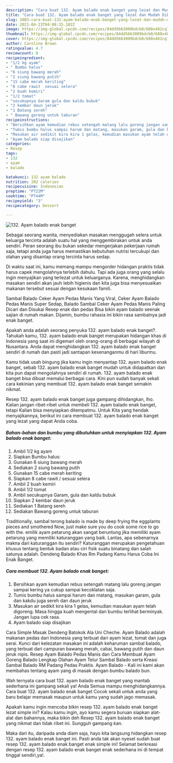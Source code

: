 ```yaml
---
description: "Cara buat 132. Ayam balado enak banget yang lezat dan Mudah Dibuat"
title: "Cara buat 132. Ayam balado enak banget yang lezat dan Mudah Dibuat"
slug: 1083-cara-buat-132-ayam-balado-enak-banget-yang-lezat-dan-mudah-dibuat
date: 2021-04-23T04:08:15.102Z
image: https://img-global.cpcdn.com/recipes/84dd5663009bdcb0/680x482cq70/132-ayam-balado-enak-banget-foto-resep-utama.jpg
thumbnail: https://img-global.cpcdn.com/recipes/84dd5663009bdcb0/680x482cq70/132-ayam-balado-enak-banget-foto-resep-utama.jpg
cover: https://img-global.cpcdn.com/recipes/84dd5663009bdcb0/680x482cq70/132-ayam-balado-enak-banget-foto-resep-utama.jpg
author: Caroline Brown
ratingvalue: 4.7
reviewcount: 8
recipeingredient:
- "1/2 kg ayam"
- " Bumbu halus"
- "6 siung bawang merah"
- "2 siung bawang putih"
- "15 cabe merah keriting"
- "8 cabe rawit  sesuai selera"
- "2 buah kemiri"
- "1/2 tomat"
- "secukupnya Garam gula dan kaldu bubuk"
- "2 kembar daun jeruk"
- "1 Batang sereh"
- " Bawang goreng untuk taburan"
recipeinstructions:
- "Bersihkan ayam kemudian rebus setengah matang lalu goreng jangan sampai kering ya cukup sampai kecoklatan saja."
- "Tumis bumbu halus sampai harum dan matang, masukan garam, gula dan kakdu juga sereh dan daun jeruk"
- "Masukan air sedikit kira kira 1 gelas, kemudian masukan ayam telah digoreng. Masa hingga kuah mengental dan bumbu terlihat berminyak. Jangan lupa cek rasa."
- "Ayam balado siap disajikan"
categories:
- Resep
tags:
- 132
- ayam
- balado

katakunci: 132 ayam balado 
nutrition: 202 calories
recipecuisine: Indonesian
preptime: "PT22M"
cooktime: "PT44M"
recipeyield: "3"
recipecategory: Dessert

---
```



![132. Ayam balado enak banget](https://img-global.cpcdn.com/recipes/84dd5663009bdcb0/680x482cq70/132-ayam-balado-enak-banget-foto-resep-utama.jpg)

Sebagai seorang wanita, menyediakan masakan menggugah selera untuk keluarga tercinta adalah suatu hal yang menggembirakan untuk anda sendiri. Peran seorang ibu bukan sekedar mengerjakan pekerjaan rumah saja, tetapi anda juga harus memastikan kebutuhan nutrisi tercukupi dan olahan yang disantap orang tercinta harus sedap.

Di waktu  saat ini, kamu memang mampu mengorder hidangan praktis tidak harus capek mengolahnya terlebih dahulu. Tapi ada juga orang yang selalu ingin menyajikan yang terlezat untuk keluarganya. Karena, menghidangkan masakan sendiri akan jauh lebih higienis dan kita juga bisa menyesuaikan makanan tersebut sesuai dengan kesukaan famili. 

Sambal Balado Ceker Ayam Pedas Manis Yang Viral, Ceker Ayam Balado Pedas Manis Super Sedap, Balado Sambal Ceker Ayam Pedas Manis Paling Dicari dan Disukai Resep enak dan pedas Bisa bikin ayam balado seenak sajian di rumah makan. Dijamin, bumbu rahasia ini bikin rasa sambalnya jadi enak banget.

Apakah anda adalah seorang penyuka 132. ayam balado enak banget?. Tahukah kamu, 132. ayam balado enak banget merupakan hidangan khas di Indonesia yang saat ini digemari oleh orang-orang di berbagai wilayah di Nusantara. Anda dapat menghidangkan 132. ayam balado enak banget sendiri di rumah dan pasti jadi santapan kesenanganmu di hari liburmu.

Kamu tidak usah bingung jika kamu ingin menyantap 132. ayam balado enak banget, sebab 132. ayam balado enak banget mudah untuk didapatkan dan kita pun dapat mengolahnya sendiri di rumah. 132. ayam balado enak banget bisa dibuat memalui berbagai cara. Kini pun sudah banyak sekali cara kekinian yang membuat 132. ayam balado enak banget semakin nikmat.

Resep 132. ayam balado enak banget juga gampang dihidangkan, lho. Kalian jangan ribet-ribet untuk membeli 132. ayam balado enak banget, tetapi Kalian bisa menyiapkan ditempatmu. Untuk Kita yang hendak menyajikannya, berikut ini cara membuat 132. ayam balado enak banget yang lezat yang dapat Anda coba.

<!--inarticleads1-->

##### Bahan-bahan dan bumbu yang dibutuhkan untuk menyiapkan 132. Ayam balado enak banget:

1. Ambil 1/2 kg ayam
1. Siapkan  Bumbu halus:
1. Gunakan 6 siung bawang merah
1. Sediakan 2 siung bawang putih
1. Gunakan 15 cabe merah keriting
1. Siapkan 8 cabe rawit / sesuai selera
1. Ambil 2 buah kemiri
1. Ambil 1/2 tomat
1. Ambil secukupnya Garam, gula dan kaldu bubuk
1. Siapkan 2 kembar daun jeruk
1. Sediakan 1 Batang sereh
1. Sediakan  Bawang goreng untuk taburan


Traditionally, sambal terong balado is made by deep frying the eggplants pieces and smothered Now, just make sure you do cook some rice to go with the. emilik ayam petarung akan sangat beruntung jika memiliki ayam petarung yang memiliki katuranggan yang baik. Lantas, apa sebenarnya makna dari katuranggan itu sendiri? Katuranggan merupakan pengetahuan khusus tentang bentuk badan atau ciri fisik suatu binatang dan salah satunya adalah. Dendeng Balado Khas Rm Padang Kamu Harus Coba Ini Enak Banget. 

<!--inarticleads2-->

##### Cara membuat 132. Ayam balado enak banget:

1. Bersihkan ayam kemudian rebus setengah matang lalu goreng jangan sampai kering ya cukup sampai kecoklatan saja.
1. Tumis bumbu halus sampai harum dan matang, masukan garam, gula dan kakdu juga sereh dan daun jeruk
1. Masukan air sedikit kira kira 1 gelas, kemudian masukan ayam telah digoreng. Masa hingga kuah mengental dan bumbu terlihat berminyak. Jangan lupa cek rasa.
1. Ayam balado siap disajikan


Cara Simple Masak Dendeng Batokok Ala Uni Cheche. Ayam Balado adalah makanan pedas dari Indonesia yang terbuat dari ayam lezat, tomat dan juga serai. Kunci dari kelezatan masakan ini adalah keharuman sambal balado, yang terbuat dari campuran bawang merah, cabai, bawang putih dan daun jeruk nipis. Resep Ayam Balado Pedas Manis dan Cara Membuat Ayam Goreng Balado Lengkap Olahan Ayam Telur Sambal Balado serta Kreasi Sambal Balado RM Padang Pedas Praktis. Ayam Balado - Kali ini kami akan membahas tentang ayam yang di masak dengan bumbu balado bun. 

Wah ternyata cara buat 132. ayam balado enak banget yang mantab sederhana ini gampang sekali ya! Anda Semua mampu menghidangkannya. Cara buat 132. ayam balado enak banget Cocok sekali untuk anda yang baru belajar memasak maupun untuk kamu yang sudah jago memasak.

Apakah kamu ingin mencoba bikin resep 132. ayam balado enak banget lezat simple ini? Kalau kamu ingin, ayo kamu segera buruan siapkan alat-alat dan bahannya, maka bikin deh Resep 132. ayam balado enak banget yang nikmat dan tidak ribet ini. Sungguh gampang kan. 

Maka dari itu, daripada anda diam saja, hayo kita langsung hidangkan resep 132. ayam balado enak banget ini. Pasti anda tak akan nyesel sudah buat resep 132. ayam balado enak banget enak simple ini! Selamat berkreasi dengan resep 132. ayam balado enak banget enak sederhana ini di tempat tinggal sendiri,ya!.

